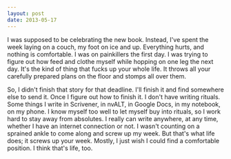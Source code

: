 ```yaml
---
layout: post
date: 2013-05-17
---
```


I was supposed to be celebrating the new book. Instead, I've spent the week laying on a couch, my foot on ice and up. Everything hurts, and nothing is comfortable. I was on painkillers the first day. I was trying to figure out how feed and clothe myself while hopping on one leg the next day. It's the kind of thing that fucks up your whole life. It throws all your carefully prepared plans on the floor and stomps all over them.  

So, I didn't finish that story for that deadline. I'll finish it and find somewhere else to send it. Once I figure out how to finish it. I don't have writing rituals. Some things I write in Scrivener, in nvALT, in Google Docs, in my notebook, on my phone. I know myself too well to let myself buy into rituals, so I work hard to stay away from absolutes. I really can write anywhere, at any time, whether I have an internet connection or not. I wasn't counting on a sprained ankle to come along and screw up my week. But that's what life does; it screws up your week. Mostly, I just wish I could find a comfortable position. I think that's life, too. 
